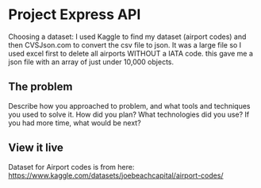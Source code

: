 # Project Express API


Choosing a dataset: I used Kaggle to find my dataset (airport codes) and then CVSJson.com to convert the csv file to json. It was a large file so I used excel first to delete all airports WITHOUT a IATA code. this gave me a json file with an array of just under 10,000 objects.

## The problem

Describe how you approached to problem, and what tools and techniques you used to solve it. How did you plan? What technologies did you use? If you had more time, what would be next?

## View it live

Dataset for Airport codes is from here: https://www.kaggle.com/datasets/joebeachcapital/airport-codes/
